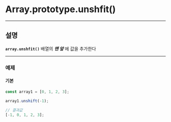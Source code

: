 # Array.prototype.unshfit()

---

## 설명

**`array.unshfit()`**
배열의 **_맨 앞_** 에 값을 추가한다

---

### 예제

#### 기본

```javascript
const array1 = [0, 1, 2, 3];

array1.unshift(-1);

// 결과값
[-1, 0, 1, 2, 3];
```
